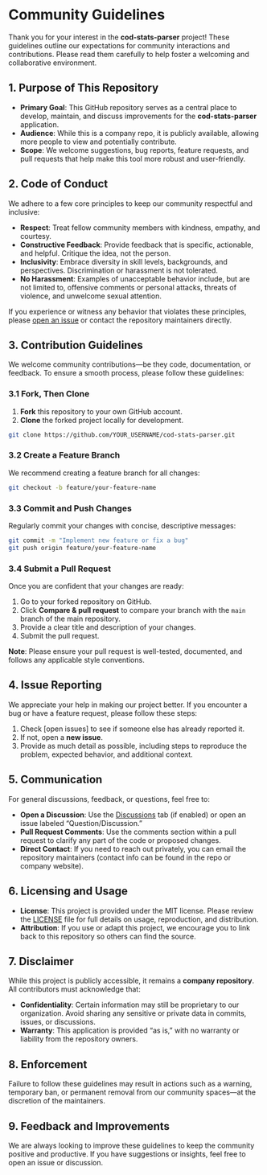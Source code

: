 # Community Guidelines

Thank you for your interest in the **cod-stats-parser** project! These guidelines outline our expectations for community interactions and contributions. Please read them carefully to help foster a welcoming and collaborative environment.

## 1. Purpose of This Repository

- **Primary Goal**: This GitHub repository serves as a central place to develop, maintain, and discuss improvements for the **cod-stats-parser** application.
- **Audience**: While this is a company repo, it is publicly available, allowing more people to view and potentially contribute.
- **Scope**: We welcome suggestions, bug reports, feature requests, and pull requests that help make this tool more robust and user-friendly.

## 2. Code of Conduct

We adhere to a few core principles to keep our community respectful and inclusive:

- **Respect**: Treat fellow community members with kindness, empathy, and courtesy.
- **Constructive Feedback**: Provide feedback that is specific, actionable, and helpful. Critique the idea, not the person.
- **Inclusivity**: Embrace diversity in skill levels, backgrounds, and perspectives. Discrimination or harassment is not tolerated.
- **No Harassment**: Examples of unacceptable behavior include, but are not limited to, offensive comments or personal attacks, threats of violence, and unwelcome sexual attention.

If you experience or witness any behavior that violates these principles, please [open an issue](../../issues) or contact the repository maintainers directly.

## 3. Contribution Guidelines

We welcome community contributions—be they code, documentation, or feedback. To ensure a smooth process, please follow these guidelines:

### 3.1 Fork, Then Clone

1. **Fork** this repository to your own GitHub account.
2. **Clone** the forked project locally for development.

```bash
git clone https://github.com/YOUR_USERNAME/cod-stats-parser.git
```

### 3.2 Create a Feature Branch

We recommend creating a feature branch for all changes:

```bash
git checkout -b feature/your-feature-name
```

### 3.3 Commit and Push Changes

Regularly commit your changes with concise, descriptive messages:

```bash
git commit -m "Implement new feature or fix a bug"
git push origin feature/your-feature-name
```

### 3.4 Submit a Pull Request

Once you are confident that your changes are ready:

1. Go to your forked repository on GitHub.
2. Click **Compare & pull request** to compare your branch with the `main` branch of the main repository.
3. Provide a clear title and description of your changes.
4. Submit the pull request.

**Note**: Please ensure your pull request is well-tested, documented, and follows any applicable style conventions.

## 4. Issue Reporting

We appreciate your help in making our project better. If you encounter a bug or have a feature request, please follow these steps:

1. Check [open issues] to see if someone else has already reported it.
2. If not, open a **new issue**.
3. Provide as much detail as possible, including steps to reproduce the problem, expected behavior, and additional context.

## 5. Communication

For general discussions, feedback, or questions, feel free to:

- **Open a Discussion**: Use the [Discussions](../../discussions) tab (if enabled) or open an issue labeled “Question/Discussion.”
- **Pull Request Comments**: Use the comments section within a pull request to clarify any part of the code or proposed changes.
- **Direct Contact**: If you need to reach out privately, you can email the repository maintainers (contact info can be found in the repo or company website).

## 6. Licensing and Usage

- **License**: This project is provided under the MIT license. Please review the [LICENSE](?tab=MIT-1-ov-file) file for full details on usage, reproduction, and distribution.
- **Attribution**: If you use or adapt this project, we encourage you to link back to this repository so others can find the source.

## 7. Disclaimer

While this project is publicly accessible, it remains a **company repository**. All contributors must acknowledge that:

- **Confidentiality**: Certain information may still be proprietary to our organization. Avoid sharing any sensitive or private data in commits, issues, or discussions.
- **Warranty**: This application is provided “as is,” with no warranty or liability from the repository owners.

## 8. Enforcement

Failure to follow these guidelines may result in actions such as a warning, temporary ban, or permanent removal from our community spaces—at the discretion of the maintainers.

## 9. Feedback and Improvements

We are always looking to improve these guidelines to keep the community positive and productive. If you have suggestions or insights, feel free to open an issue or discussion.
```
